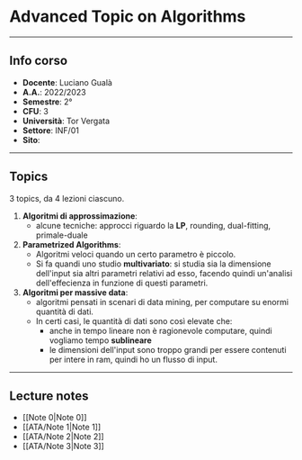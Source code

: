 # Advanced Topic on Algorithms
--------------------------
## Info corso
- **Docente**: Luciano Gualà
- **A.A.**: 2022/2023
- **Semestre**: 2°
- **CFU**: 3
- **Università**: Tor Vergata
- **Settore**: INF/01
- **Sito**:

-----
## Topics
3 topics, da 4 lezioni ciascuno.

1. **Algoritmi di approssimazione**:
	- alcune tecniche: approcci riguardo la **LP**, rounding, dual-fitting, primale-duale
2. **Parametrized Algorithms**:
	- Algoritmi veloci quando un certo parametro è piccolo.
	- Si fa quandi uno studio **multivariato**: si studia sia la dimensione dell'input sia altri parametri relativi ad esso, facendo quindi un'analisi dell'effecienza in funzione di questi parametri.
3. **Algoritmi per massive data**:
	- algoritmi pensati in scenari di data mining, per computare su enormi quantità di dati.
	- In certi casi, le quantità di dati sono così elevate che:
		- anche in tempo lineare non è ragionevole computare, quindi vogliamo tempo **sublineare**
		- le dimensioni dell'input sono troppo grandi per essere contenuti per intere in ram, quindi ho un flusso di input.

---------------------
## Lecture notes
- [[Note 0|Note 0]]
- [[ATA/Note 1|Note 1]]
- [[ATA/Note 2|Note 2]]
- [[ATA/Note 3|Note 3]]
